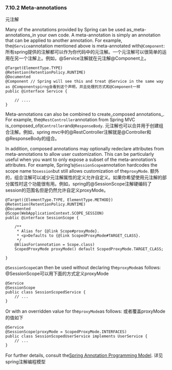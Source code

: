 ### 7.10.2 Meta-annotations
元注解

Many of the annotations provided by Spring can be used as_meta-annotations_in your own code. A meta-annotation is simply an annotation that can be applied to another annotation. For example, the`@Service`annotation mentioned above is meta-annotated with`@Component`:
所有spring提供的注解都可以作为你代码中的元注解。一个元注解可以很简单的运用在另一个注解上。例如，@Service注解就在元注解@Component上。

```
@Target(ElementType.TYPE)
@Retention(RetentionPolicy.RUNTIME)
@Documented
@Component // Spring will see this and treat @Service in the same way as @Componentspirng会看到这个声明，并且处理的方式和@Component一样
public @interface Service {

    // ....
}
```

Meta-annotations can also be combined to create_composed annotations_. For example, the`@RestController`annotation from Spring MVC is_composed_of`@Controller`and`@ResponseBody`.
元注解也可以合并用于创建组合注解。例如，spring mvc中的@RestController注解就是@Controller和@ResponseBody的组合。

In addition, composed annotations may optionally redeclare attributes from meta-annotations to allow user customization. This can be particularly useful when you want to only expose a subset of the meta-annotation’s attributes. For example, Spring’s`@SessionScope`annotation hardcodes the scope name to`session`but still allows customization of the`proxyMode`.
额外的，组合注解可以减少元注解属性的定义允许自定义。如果你希望使用元注解的部分属性时这个功能很有用。例如，spring的@SessionScope注解硬编码了session的范围名但是仍然允许自定义proxyMode。

```
@Target({ElementType.TYPE, ElementType.METHOD})
@Retention(RetentionPolicy.RUNTIME)
@Documented
@Scope(WebApplicationContext.SCOPE_SESSION)
public @interface SessionScope {

    /**
     * Alias for {@link Scope#proxyMode}.
     * <p>Defaults to {@link ScopedProxyMode#TARGET_CLASS}.
     */
    @AliasFor(annotation = Scope.class)
    ScopedProxyMode proxyMode() default ScopedProxyMode.TARGET_CLASS;

}
```

`@SessionScope`can then be used without declaring the`proxyMode`as follows:
@SessionScope可以用下面的方式定义proxyMode


```
@Service
@SessionScope
public class SessionScopedService {
    // ...
}
```

Or with an overridden value for the`proxyMode`as follows:
或者覆盖proxyMode的值如下


```
@Service
@SessionScope(proxyMode = ScopedProxyMode.INTERFACES)
public class SessionScopedUserService implements UserService {
    // ...
}
```

For further details, consult the[Spring Annotation Programming Model](https://docs.spring.io/spring/docs/current/spring-framework-reference/htmlsingle/#annotation-programming-model).
详见spring注解编程模型
